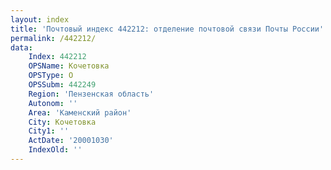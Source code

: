 ```yaml
---
layout: index
title: 'Почтовый индекс 442212: отделение почтовой связи Почты России'
permalink: /442212/
data:
    Index: 442212
    OPSName: Кочетовка
    OPSType: О
    OPSSubm: 442249
    Region: 'Пензенская область'
    Autonom: ''
    Area: 'Каменский район'
    City: Кочетовка
    City1: ''
    ActDate: '20001030'
    IndexOld: ''
---
```

